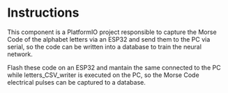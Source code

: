 # Instructions

This component is a PlatformIO project responsible to capture the Morse Code of the alphabet letters via an ESP32 and send them to the PC via serial, so the code can be written into a database to train the neural network.

Flash these code on an ESP32 and mantain the same connected to the PC while letters_CSV_writer is executed on the PC, so the Morse Code electrical pulses can be captured to a database.
